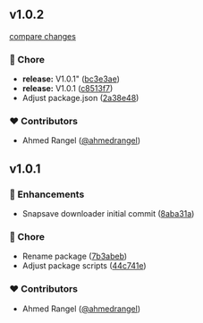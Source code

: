 ## v1.0.2

[compare changes](https://github.com/ahmedrangel/snapsave-media-downloader/compare/v1.0.1...v1.0.2)

### 🏡 Chore

- **release:** V1.0.1" ([bc3e3ae](https://github.com/ahmedrangel/snapsave-media-downloader/commit/bc3e3ae))
- **release:** V1.0.1 ([c8513f7](https://github.com/ahmedrangel/snapsave-media-downloader/commit/c8513f7))
- Adjust package.json ([2a38e48](https://github.com/ahmedrangel/snapsave-media-downloader/commit/2a38e48))

### ❤️ Contributors

- Ahmed Rangel ([@ahmedrangel](http://github.com/ahmedrangel))

## v1.0.1

### 🚀 Enhancements

- Snapsave downloader initial commit ([8aba31a](https://github.com/ahmedrangel/snapsave-media-downloader/commit/8aba31a))

### 🏡 Chore

- Rename package ([7b3abeb](https://github.com/ahmedrangel/snapsave-media-downloader/commit/7b3abeb))
- Adjust package scripts ([44c741e](https://github.com/ahmedrangel/snapsave-media-downloader/commit/44c741e))

### ❤️ Contributors

- Ahmed Rangel ([@ahmedrangel](http://github.com/ahmedrangel))

